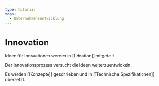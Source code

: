 ```yaml
---
type: tutorial
tags:
  - Unternehmensentwicklung
---
```

# Innovation

Ideen für Innovationen werden in [[Ideation]] mitgeteilt.

Der Innovationsprozess versucht die Ideen weiterzuentwickeln.

Es werden [[Konzepte]] geschrieben und in [[Technische Spezifikationen]] übersetzt.